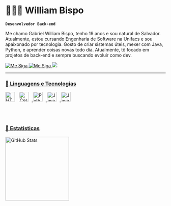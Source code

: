 # 👨🏻‍💻 William Bispo

**`Desenvolvedor Back-end`**

Me chamo Gabriel William Bispo, tenho 19 anos e sou natural de Salvador. Atualmente, estou cursando Engenharia de Software na Unifacs e sou apaixonado por tecnologia. Gosto de criar sistemas úteis, mexer com Java, Python, e aprender coisas novas todo dia. Atualmente, tô focado em projetos de back-end e sempre buscando evoluir como dev.

<p aling="left">
    <a href="https://www.instagram.com/d3nt.yk2" target="_blank">
        <img
            title="Me Siga"
            src="https://img.shields.io/badge/Instagram-%23E4405F.svg?&style=for-the-badge&logo=instagram&logoColor=white" />
    </a>
<a href="https://www.linkedin.com/in/gabriel-dante" target="_blank">
    <img 
        title="Me Siga"
        src="https://img.shields.io/badge/LinkedIn-%230077B5.svg?&style=for-the-badge&logo=linkedin&logoColor=white"/>
   </a>
<a href="https://github.com/gabriel-william-bispo" target="_blank">
    <img src="https://img.shields.io/badge/GitHub-100000.svg?style=for-the-badge&logo=github&Color=white" />
</p>

---

### 🤖 Linguagens e Tecnologias


<img
    align="left"
    alt="HTML"
    title="HTML"
    width="30px"
    style="padding-right: 10px;"
    src="https://cdn.jsdelivr.net/gh/devicons/devicon@latest/icons/html5/html5-original.svg"
/>
<img
    aling="left"
    alt="Css"
    title="Css"
    width="30px"
    style="padding-right: 10px;"
    src="https://cdn.jsdelivr.net/gh/devicons/devicon@latest/icons/css3/css3-original.svg"
/>
<img
    aling="left"
    alt="Python"
    title="Python"
    width="30px"
    style="padding-right: 10px;"
    src="https://cdn.jsdelivr.net/gh/devicons/devicon@latest/icons/python/python-original.svg"
/>
<img
    aling="left"
    alt="Java"
    title="JAVA"
    width="30px"
    style="padding-right: 10px;"
    src="https://cdn.jsdelivr.net/gh/devicons/devicon@latest/icons/java/java-original.svg"
/>
<img
    aling="left"
    alt="JavaScript"
    title="JavaScript"
    width="30px"
    style="padding-right: 10px;"
    src="https://cdn.jsdelivr.net/gh/devicons/devicon@latest/icons/javascript/javascript-original.svg"
/>

<br/>
<br/>

### 🤖 Estatisticas

<p>

  <img
    aling="left"
    alt="GitHub Stats"
    height="200"
    style="padding-right: 10px;"
    src="https://github-redme-stats.vercel.app/api?username=williambispo&show_icons=true&theme=tokyonight&include_all_commits=true&locale=pt-br"
/>
